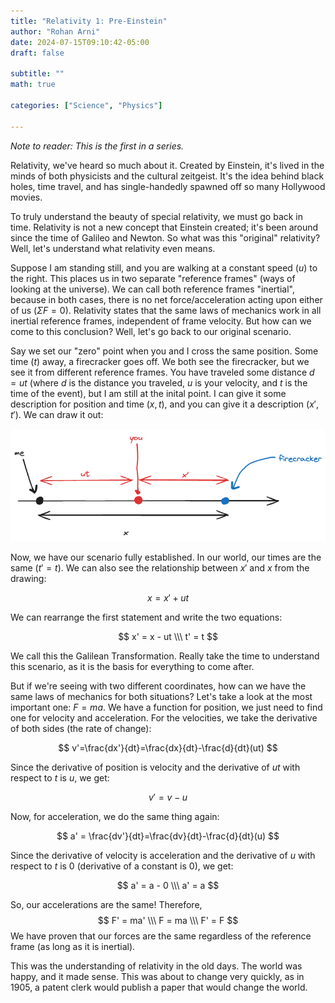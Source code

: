 ```yaml
---
title: "Relativity 1: Pre-Einstein"
author: "Rohan Arni"
date: 2024-07-15T09:10:42-05:00
draft: false

subtitle: ""
math: true

categories: ["Science", "Physics"] 

---
```


*Note to reader: This is the first in a series.*

Relativity, we've heard so much about it. Created by Einstein, it's lived in the minds of both physicists and the cultural zeitgeist. It's the idea behind black holes, time travel, and has single-handedly spawned off so many Hollywood movies.

To truly understand the beauty of special relativity, we must go back in time. Relativity is not a new concept that Einstein created; it's been around since the time of Galileo and Newton. So what was this "original" relativity? Well, let's understand what relativity even means. 

Suppose I am standing still, and you are walking at a constant speed ($u$) to the right. This places us in two separate "reference frames" (ways of looking at the universe). We can call both reference frames "inertial", because in both cases, there is no net force/acceleration acting upon either of us ($\Sigma F = 0$). Relativity states that the same laws of mechanics work in all inertial reference frames, independent of frame velocity. But how can we come to this conclusion? Well, let's go back to our original scenario. 

Say we set our "zero" point when you and I cross the same position. Some time ($t$) away, a firecracker goes off. We both see the firecracker, but we see it from different reference frames. You have traveled some distance $d=ut$ (where $d$ is the distance you traveled, $u$ is your velocity, and $t$ is the time of the event), but I am still at the inital point. I can give it some description for position and time $(x, t)$, and you can give it a description $(x', t')$. We can draw it out:

![image](images/graph1.excalidraw.png#layoutTextWidth)

Now, we have our scenario fully established. In our world, our times are the same ($t' = t$). We can also see the relationship between $x'$ and $x$ from the drawing:

$$
x = x' + ut $$

We can rearrange the first statement and write the two equations:

$$ x' = x - ut \\\ t' = t $$

We call this the Galilean Transformation. Really take the time to understand this scenario, as it is the basis for everything to come after. 

But if we're seeing with two different coordinates, how can we have the same laws of mechanics for both situations? Let's take a look at the most important one: $F=ma$. We have a function for position, we just need to find one for velocity and acceleration. For the velocities, we take the derivative of both sides (the rate of change):

$$
v'=\frac{dx'}{dt}=\frac{dx}{dt}-\frac{d}{dt}(ut) 
$$

Since the derivative of position is velocity and the derivative of $ut$ with respect to $t$ is $u$, we get:

$$
v' = v - u
$$

Now, for acceleration, we do the same thing again:

$$
a' = \frac{dv'}{dt}=\frac{dv}{dt}-\frac{d}{dt}(u)
$$

Since the derivative of velocity is acceleration and the derivative of $u$ with respect to $t$ is 0 (derivative of a constant is 0), we get:

$$
a' = a - 0 \\\
a' = a
$$

So, our accelerations are the same! Therefore, 
$$
F' = ma' \\\
F = ma \\\
F' = F
$$
We have proven that our forces are the same regardless of the reference frame (as long as it is inertial).

This was the understanding of relativity in the old days. The world was happy, and it made sense. This was about to change very quickly, as in 1905, a patent clerk would publish a paper that would change the world.